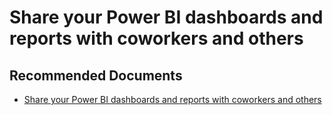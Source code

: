   <properties
	pageTitle="sharing or accessing a dashboard or report"
	description="sharing or accessing a dashboard or report"
	service="microsoft.PowerBIDedicated"
	resource="capacities"
	authors="pjfreitas"
	ms.author="pfreitas"	
	displayOrder="1050"
	selfHelpType="generic"
	supportTopicIds="32628155"
	productPesIds="16334"
	cloudEnvironments="public, MoonCake, fairfax" 
	articleId="af5c9428-f7d8-8e6e-3bcb-44e6381fa95d"
	ownershipId="PowerBI_PowerBI"
/>

# Share your Power BI dashboards and reports with coworkers and others

## **Recommended Documents**

* [Share your Power BI dashboards and reports with coworkers and others](https://docs.microsoft.com/power-bi/service-share-dashboards)
